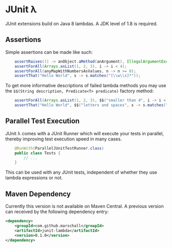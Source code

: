 JUnit λ
=======
JUnit extensions build on Java 8 lambdas. A JDK level of 1.8 is required.

Assertions
----------

Simple assertions can be made like such:

```java
    assertRaises(() -> anObject.aMethod(anArgument), IllegalArgumentException.class);
    assertForAll(Arrays.asList(1, 2, 3), i -> i < 4);
    assertForAll(anyMapWithNumbersAsValues, n -> n >= 0);
    assertThat("Hello World", s -> s.matches("[\\w\\s]*"));
```

To get more informative descriptions of failed lambda methods you may use the `$$(String description, Predicate<T> predicate)` factory method:

```java
    assertForAll(Arrays.asList(1, 2, 3), $$("smaller than 4", i -> i < 4));
    assertThat("Hello World", $$("letters and spaces", s -> s.matches("[\\w\\s]*")));
```

Parallel Test Execution
-----------------------
JUnit λ comes with a JUnit Runner which will execute your tests in parallel, thereby improving test execution speed in many cases.

```java
    @RunWith(ParallelJUnitTestRunner.class)
    public class Tests {
        // ...
    }
```

This can be used with any JUnit tests, independent of whether they use lambda expressions or not.

Maven Dependency
----------------

Currently this version is not available on Maven Central. A previous version can received by the following dependency entry:

```xml
<dependency>
    <groupId>com.github.marschall</groupId>
    <artifactId>junit-lambda</artifactId>
    <version>0.1.0</version>
</dependency>
```

